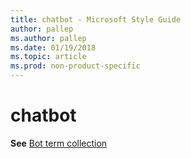 ```yaml
---
title: chatbot - Microsoft Style Guide
author: pallep
ms.author: pallep
ms.date: 01/19/2018
ms.topic: article
ms.prod: non-product-specific
---
```


# chatbot

**See** [Bot term collection](/style-guide/a-z-word-list-term-collections/term-collections/bot-terms)
